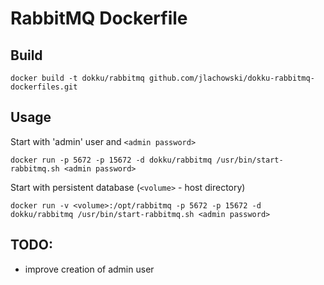 RabbitMQ Dockerfile
===================

Build
-----
```
docker build -t dokku/rabbitmq github.com/jlachowski/dokku-rabbitmq-dockerfiles.git
```

Usage
-----
Start with 'admin' user and `<admin password>`
```
docker run -p 5672 -p 15672 -d dokku/rabbitmq /usr/bin/start-rabbitmq.sh <admin password>
```

Start with persistent database (`<volume>` - host directory)
```
docker run -v <volume>:/opt/rabbitmq -p 5672 -p 15672 -d dokku/rabbitmq /usr/bin/start-rabbitmq.sh <admin password>
```

TODO:
-----
- improve creation of admin user
